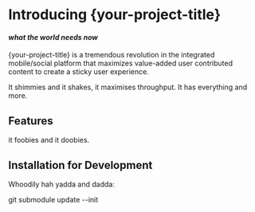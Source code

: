 # Introducing {your-project-title}

#### _what the world needs now_

{your-project-title} is a tremendous revolution in the integrated mobile/social platform that maximizes value-added user contributed content to create a sticky user experience.

It shimmies and it shakes, it maximises throughput.  It has everything and more.


## Features

 it foobies and it doobies.


##  Installation for Development

Whoodily hah yadda and dadda:

  git submodule update --init
